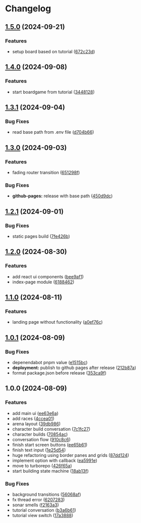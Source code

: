 # Changelog

## [1.5.0](https://github.com/bbortt/eldoria/compare/v1.4.0...v1.5.0) (2024-09-21)


### Features

* setup board based on tutorial ([672c23d](https://github.com/bbortt/eldoria/commit/672c23da8cf3c0651696ae33097032ec5895511c))

## [1.4.0](https://github.com/bbortt/eldoria/compare/v1.3.1...v1.4.0) (2024-09-08)


### Features

* start boardgame from tutorial ([3448128](https://github.com/bbortt/eldoria/commit/3448128f51286b408e38c461e380f27e4429e708))

## [1.3.1](https://github.com/bbortt/eldoria/compare/v1.3.0...v1.3.1) (2024-09-04)


### Bug Fixes

* read base path from .env file ([d704b66](https://github.com/bbortt/eldoria/commit/d704b66299142a04d44ba47108c55ba0703d8eee))

## [1.3.0](https://github.com/bbortt/eldoria/compare/v1.2.1...v1.3.0) (2024-09-03)


### Features

* fading router transition ([651298f](https://github.com/bbortt/eldoria/commit/651298f93def4105dda015f813d442f5db3c3c86))


### Bug Fixes

* **github-pages:** release with base path ([450d9dc](https://github.com/bbortt/eldoria/commit/450d9dc18deae242eac6d709e160678874f344a3))

## [1.2.1](https://github.com/bbortt/eldoria/compare/v1.2.0...v1.2.1) (2024-09-01)


### Bug Fixes

* static pages build ([7fe426b](https://github.com/bbortt/eldoria/commit/7fe426b28cbfc6f57670b0f55ee91ec48a17c4a7))

## [1.2.0](https://github.com/bbortt/eldoria/compare/v1.1.0...v1.2.0) (2024-08-30)


### Features

* add react ui components ([bee9af1](https://github.com/bbortt/eldoria/commit/bee9af163412dd0a5d49879f44cb3b7fbcdd2a50))
* index-page module ([6188462](https://github.com/bbortt/eldoria/commit/61884627edd6cdf5ea7950a50e5233956b4ea44c))

## [1.1.0](https://github.com/bbortt/eldoria/compare/v1.0.1...v1.1.0) (2024-08-11)


### Features

* landing page without functionality ([a0ef76c](https://github.com/bbortt/eldoria/commit/a0ef76c2d98321e060f4f78b92c8aa9f10a0b7a4))

## [1.0.1](https://github.com/bbortt/eldoria/compare/v1.0.0...v1.0.1) (2024-08-09)


### Bug Fixes

* depenendabot pnpm value ([e1515bc](https://github.com/bbortt/eldoria/commit/e1515bc4483d17281c543fffc9ec14c4b5eaa476))
* **deployment:** publish to github pages after release ([212b87a](https://github.com/bbortt/eldoria/commit/212b87a0a465fa72dc06798a248466255818a59a))
* format package.json before release ([353ca9f](https://github.com/bbortt/eldoria/commit/353ca9fb5a95639b951013074f0b5266314a25c2))

## 1.0.0 (2024-08-09)


### Features

* add main ui ([ee63e6a](https://github.com/bbortt/eldoria/commit/ee63e6abfb3a97a2d9002a02ca3cd6cf20428065))
* add races ([4ccea01](https://github.com/bbortt/eldoria/commit/4ccea010e5a67d61d78a9d53c60497d1f9f7f026))
* arena layout ([39db986](https://github.com/bbortt/eldoria/commit/39db986f07cf226d91b3e352a115f2fb7928bf69))
* character build conversation ([7c1fc27](https://github.com/bbortt/eldoria/commit/7c1fc274d59ea8083691ffde0b98bef6287f30e5))
* character builds ([70854ac](https://github.com/bbortt/eldoria/commit/70854acd1afef9f71a8b21832ed7e00698184269))
* conversation flow ([910c8c6](https://github.com/bbortt/eldoria/commit/910c8c6457c2ea6d1c33049ead766fd1dd4374e0))
* finish start screen buttons ([ee65b61](https://github.com/bbortt/eldoria/commit/ee65b6130de23923beee1818fc482195e4593f71))
* finish text input ([1e25d54](https://github.com/bbortt/eldoria/commit/1e25d5432f405cd38d0644ca881abbe5a3ddc0d1))
* huge refactoring using border panes and grids ([87dd124](https://github.com/bbortt/eldoria/commit/87dd1246e4b8178f8482680a8711c4554375c0bc))
* implement option with callback ([ea5991e](https://github.com/bbortt/eldoria/commit/ea5991ee6d6bd53837fce838d12efbb4941f7ec4))
* move to turborepo ([426f65a](https://github.com/bbortt/eldoria/commit/426f65ab1aceec2404de6f76e92bc715d29927fa))
* start building state machine ([18ab13f](https://github.com/bbortt/eldoria/commit/18ab13fad5542b27088eacb6aac15e4509a6a205))


### Bug Fixes

* background transitions ([56068af](https://github.com/bbortt/eldoria/commit/56068af8a3c693df135b7f7244a65ce852050dff))
* fx thread error ([6207283](https://github.com/bbortt/eldoria/commit/6207283061f61c2870876947731e31d948d54f48))
* sonar smells ([f2163a3](https://github.com/bbortt/eldoria/commit/f2163a3dadeedcb43d7a512de1d0f5e46ef3ed60))
* tutorial conversation ([b3a6b61](https://github.com/bbortt/eldoria/commit/b3a6b6134eb0070ccd2476b3b1b972e52f50cb7b))
* tutorial view switch ([17a3888](https://github.com/bbortt/eldoria/commit/17a388821a4e778464124389941fd5d01b01dc9d))
